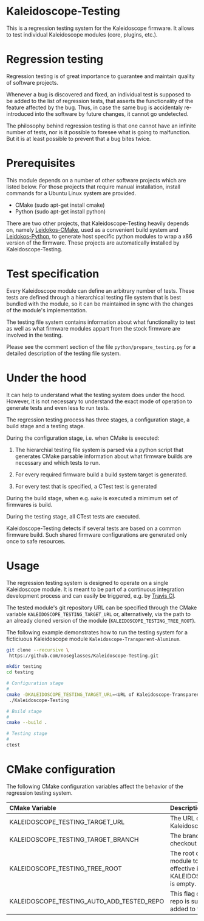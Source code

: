 # Kaleidoscope-Testing
This is a regression testing system for the Kaleidoscope firmware.
It allows to test individual Kaleidoscope modules (core, plugins, etc.).

# Regression testing
Regression testing is of great importance to guarantee and maintain quality of
software projects.

Whenever a bug is discovered and fixed,
an individual test is supposed to be added to the list of regression tests, that asserts the functionality
of the feature affected by the bug. Thus, in case the same bug is accidentaly re-introduced
into the software by future changes, it cannot go undetected.

The philosophy behind regression testing is that one cannot have an infinite number of tests,
nor is it possible to foresee what is going to malfunction. But it is at
least possible to prevent that a bug bites twice.

# Prerequisites
This module depends on a number of other software projects which are listed below. For those projects that require manual installation, install commands for a Ubuntu Linux system
are provided.

* CMake (sudo apt-get install cmake)
* Python (sudo apt-get install python)

There are two other projects, that Kaleidoscope-Testing heavily depends on,
namely [Leidokos-CMake](https://github.com/noseglasses/Leidokos-CMake), used as a convenient build system and [Leidokos-Python](https://github.com/noseglasses/Leidokos-Python),
to generate host specific python modules to wrap a x86 version of the
firmware. These projects are automatically installed by Kaleidoscope-Testing.

# Test specification
Every Kaleidoscope module can define an arbitrary number of tests. These tests are defined through a hierarchical testing file system that is best bundled with the module, so it can be maintained in sync with the changes of the module's implementation.

The testing file system contains information about what functionality to
test as well as what firmware modules appart from the stock firmware are involved in the testing.

Please see the comment section of the file `python/prepare_testing.py`
for a detailed description of the testing file system.

# Under the hood
It can help to understand what the testing system does under the hood. However, it is not necessary to understand the exact mode of operation to generate tests and even less to run tests.

The regression testing process has three stages, a configuration stage, a build stage
and a testing stage.

During the configuration stage, i.e. when CMake is executed:

1. The hierarchial testing file system is parsed via a python script that generates CMake parsable information about what firmware builds are necessary and which tests to run.

2. For every required firmware build a build system target is generated.

3. For every test that is specified, a CTest test is generated

During the build stage, when e.g. `make` is executed a mimimum set of firmwares is build.

During the testing stage, all CTest tests are executed.

Kaleidoscope-Testing detects if several tests are based on a common
firmware build. Such shared firmware configurations are generated only once to safe resources.

# Usage
The regression testing system is designed to operate on a single Kaleidoscope module. It is meant to be part of a continuous integration development process and can easily be triggered, e.g. by [Travis CI](https://travis-ci.org/).

The tested module's git repository URL can be specified through the CMake variable
`KALEIDOSCOPE_TESTING_TARGET_URL` or, alternatively, via the path
to an already cloned version of the module (`KALEIDOSCOPE_TESTING_TREE_ROOT`).

The following example demonstrates how to run the testing system for a ficticiuous Kaleidoscope
module `Kaleidoscope-Transparent-Aluminum`.

```bash
git clone --recursive \
 https://github.com/noseglasses/Kaleidoscope-Testing.git

mkdir testing
cd testing

# Configuration stage
#
cmake -DKALEIDOSCOPE_TESTING_TARGET_URL=<URL of Kaleidoscope-Transparent-Aluminum> \
 ./Kaleidoscope-Testing

# Build stage
#
cmake --build .

# Testing stage
#
ctest
```

# CMake configuration
The following CMake configuration variables affect the behavior of the regression testing system.

| CMake Variable | Description |
|:-------------------------------- |:---------------------------------------- |
| KALEIDOSCOPE_TESTING_TARGET_URL  | The URL of the git repository of the Kaleidoscope module to test |
| KALEIDOSCOPE_TESTING_TARGET_BRANCH | The branch of the target repo to checkout for testing |
| KALEIDOSCOPE_TESTING_TREE_ROOT   | The root directory of the Kaleidoscope module to be tested. This is only effective if KALEIDOSCOPE_TESTING_TARGET_URL is empty. |
| KALEIDOSCOPE_TESTING_AUTO_ADD_TESTED_REPO | This flag defines whether the tested repo is supposed to be automatically added to the firmware build modules |
